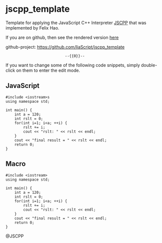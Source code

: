 <!--

author:   Andre Dietrich
email:    dietrich@ivs.cs.uni-magdeburg.de
version:  1.0.0
language: en_US
narrator: US English Female

script:   https://felixhao28.github.io/JSCPP/dist/JSCPP.es5.min.js

@JSCPP
<script>
  try {
    var output = "";
    JSCPP.run(`@file(0)`, "", {stdio: {write: s => { output += s.replace(/\n/g, "<br>");}}});
    output;
  } catch (error) {
    error;
  }
</script>
@end
-->

# jscpp_template

Template for applying the JavaScript C++ Interpreter
[JSCPP](https://felixhao28.github.io/JSCPP) that was implemented by Felix Hao.

If you are on github, then see the rendered version
[here](https://liascript.github.io/course/?https://raw.githubusercontent.com/liaScript/jscpp_template/master/README.md)

github-project: https://github.com/liaScript/jscpp_template


                               --{{0}}--
If you want to change some of the following code snippets, simply double-click
on them to enter the edit mode.

## JavaScript


```c_cpp
#include <iostream>s
using namespace std;

int main() {
    int a = 120;
    int rslt = 0;
    for(int i=1; i<a; ++i) {
        rslt += i;
        cout << "rslt: " << rslt << endl;
    }
    cout << "final result = " << rslt << endl;
    return 0;
}
```
<script>
  try {
    var output = "";
    JSCPP.run(`@file(0)`, "", {stdio: {write: s => { output += s.replace(/\n/g, "<br>");}}});
    output;
  } catch (error) {
    error;
  }
</script>

## Macro

```c_cpp
#include <iostream>
using namespace std;

int main() {
    int a = 120;
    int rslt = 0;
    for(int i=1; i<a; ++i) {
        rslt += i;
        cout << "rslt: " << rslt << endl;
    }
    cout << "final result = " << rslt << endl;
    return 0;
}
```
@JSCPP
